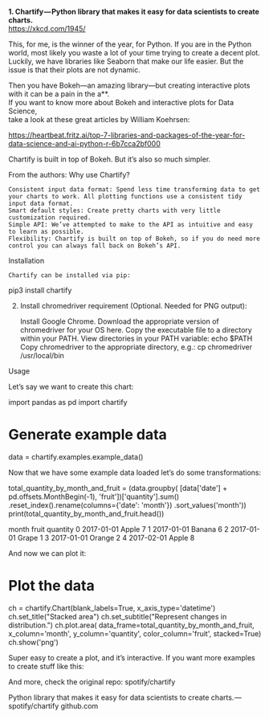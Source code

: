 __1. Chartify — Python library that makes it easy for data scientists to create charts.__  
https://xkcd.com/1945/  

This, for me, is the winner of the year, for Python. If you are in the Python world, most likely you waste a lot of your 
time trying to create a decent plot. Luckily, we have libraries like Seaborn that make our life easier. 
But the issue is that their plots are not dynamic.  
  
Then you have Bokeh—an amazing library—but creating interactive plots with it can be a pain in the a**.   
If you want to know more about Bokeh and interactive plots for Data Science,   
take a look at these great articles by William Koehrsen:  


https://heartbeat.fritz.ai/top-7-libraries-and-packages-of-the-year-for-data-science-and-ai-python-r-6b7cca2bf000



Chartify is built in top of Bokeh. But it’s also so much simpler.

From the authors:
Why use Chartify?

    Consistent input data format: Spend less time transforming data to get your charts to work. All plotting functions use a consistent tidy input data format.
    Smart default styles: Create pretty charts with very little customization required.
    Simple API: We’ve attempted to make to the API as intuitive and easy to learn as possible.
    Flexibility: Chartify is built on top of Bokeh, so if you do need more control you can always fall back on Bokeh’s API.

Installation

    Chartify can be installed via pip:

pip3 install chartify

2. Install chromedriver requirement (Optional. Needed for PNG output):

    Install Google Chrome.
    Download the appropriate version of chromedriver for your OS here.
    Copy the executable file to a directory within your PATH.
    View directories in your PATH variable: echo $PATH
    Copy chromedriver to the appropriate directory, e.g.: cp chromedriver /usr/local/bin

Usage

Let’s say we want to create this chart:

import pandas as pd
import chartify

# Generate example data
data = chartify.examples.example_data()

Now that we have some example data loaded let’s do some transformations:

total_quantity_by_month_and_fruit = (data.groupby(
        [data['date'] + pd.offsets.MonthBegin(-1), 'fruit'])['quantity'].sum()
        .reset_index().rename(columns={'date': 'month'})
        .sort_values('month'))
print(total_quantity_by_month_and_fruit.head())

month          fruit     quantity
0 2017-01-01   Apple         7
1 2017-01-01  Banana         6
2 2017-01-01   Grape         1
3 2017-01-01  Orange         2
4 2017-02-01   Apple         8

And now we can plot it:

# Plot the data
ch = chartify.Chart(blank_labels=True, x_axis_type='datetime')
ch.set_title("Stacked area")
ch.set_subtitle("Represent changes in distribution.")
ch.plot.area(
        data_frame=total_quantity_by_month_and_fruit,
        x_column='month',
        y_column='quantity',
        color_column='fruit',
        stacked=True)
ch.show('png')

Super easy to create a plot, and it’s interactive. If you want more examples to create stuff like this:

And more, check the original repo:
spotify/chartify

Python library that makes it easy for data scientists to create charts. — spotify/chartify
github.com




